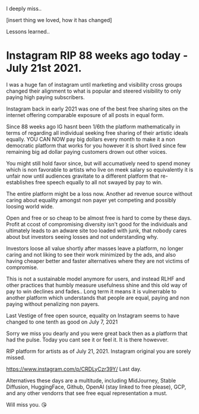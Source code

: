 I deeply miss..

[insert thing we loved, how it has changed]

Lessons learned..


# Instagram RIP 88 weeks ago today - July 21st 2021.

I was a huge fan of instagram until marketing and visibility cross groups changed their alignment to what is popular and steered visibility to only paying high paying subscribers.

Instagram back in early 2021 was one of the best free sharing sites on the internet offering comparable exposure of all posts in equal form.

Since 88 weeks ago IG hasnt been 1/6th the platform mathematically in terms of regarding all individual seeking free sharing of their artistic ideals equally.
YOU CAN NOW pay big dollars every month to make it a non democratic platform that works for you however it is short lived since few remaining big ad dollar paying customers drown out other voices.

You might still hold favor since, but will accumatively need to spend money which is non favorable to artists who live on meek salary so equivalently it is unfair now until audiences gravitate to a different platform that re-establishes free speech equally to all not swayed by pay to win. 

The entire platform might be a loss now.  Another ad revenue source without caring about equality amongst non payer yet competing and possibly loosing world wide.

Open and free or so cheap to be almost free is hard to come by these days.  
Profit at ccost of compromising diversity isn't good for the individuals and ultimately leads to an adware site too loaded with junk, that nobody cares about but investors seeing losses and not understanding why.

Investors loose all value shortly after masses leave a platform, no longer caring and not liking to see their work minimized by the ads, and also having cheaper better and faster alternatives where they are not victims of compromise.

This is not a sustainable model anymore for users, and instead RLHF and other practices that humbly measure usefulness shine and this old way of pay to win declines and fades..  Long term it means it is vulnerrable to another platform which understands that people are equal, paying and non paying without penalizing non payers.

Last Vestige of free open source, equality on Instagram seems to have changed to one tenth as good on July 7, 2021

Sorry we miss you dearly and you were great back then as a platform that had the pulse.  Today you cant see it or feel it.  It is there howevver.

RIP platform for artists as of July 21, 2021.
Instagram original you are sorely missed.

https://www.instagram.com/p/CRDLyCzr39Y/  Last day.

Alternatives these days are a multitude, including MidJourney, Stable Diffusion, HuggingFace, Github, OpenAI (stay linked to free please), GCP, and any other vendorrs that see free equal representation a must.

Will miss you.  😘 


